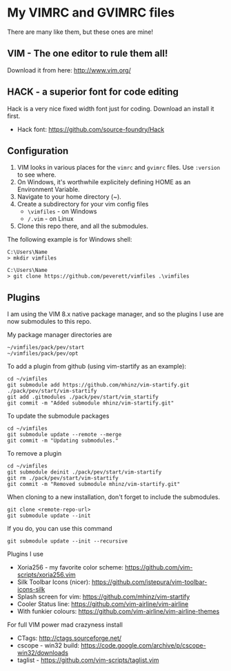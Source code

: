 # My VIMRC and GVIMRC files

There are many like them, but these ones are mine!

## VIM - The one editor to rule them all!

Download it from here: http://www.vim.org/

## HACK - a superior font for code editing
Hack is a very nice fixed width font just for coding. Download an install it first.
* Hack font: https://github.com/source-foundry/Hack

## Configuration

1. VIM looks in various places for the ```vimrc``` and ```gvimrc``` files. Use 
```:version``` to see where.
2. On Windows, it's worthwhile explicitely defining HOME as an Environment 
Variable.
3. Navigate to your home directory (~).
4. Create a subdirectory for your vim config files
    * ```\vimfiles``` - on Windows
    * ```/.vim``` - on Linux
5. Clone this repo there, and all the submodules.

The following example is for Windows shell:
```
C:\Users\Name
> mkdir vimfiles

C:\Users\Name
> git clone https://github.com/peverett/vimfiles .\vimfiles
```


## Plugins 

I am using the VIM 8.x native package manager, and so the plugins I use
are now submodules to this repo.

My package manager directories are
```
~/vimfiles/pack/pev/start
~/vimfiles/pack/pev/opt
```

To add a plugin from github (using vim-startify as an example):
```
cd ~/vimfiles
git submodule add https://github.com/mhinz/vim-startify.git ./pack/pev/start/vim-startify
git add .gitmodules ./pack/pev/start/vim_startify
git commit -m "Added submodule mhinz/vim-startify.git"
```

To update the submodule packages
```
cd ~/vimfiles
git submodule update --remote --merge
git commit -m "Updating submodules."
```

To remove a plugin
```
cd ~/vimfiles
git submodule deinit ./pack/pev/start/vim-startify
git rm ./pack/pev/start/vim-startify
git commit -m "Removed submodule mhinz/vim-startify.git"
```

When cloning to a new installation, don't forget to include the submodules.
```
git clone <remote-repo-url>
git submodule update --init
```

If you do, you can use this command
```
git submodule update --init --recursive
```

Plugins I use
* Xoria256 - my favorite color scheme: https://github.com/vim-scripts/xoria256.vim
* Silk Toolbar Icons (nicer): https://github.com/istepura/vim-toolbar-icons-silk
* Splash screen for vim: https://github.com/mhinz/vim-startify 
* Cooler Status line: https://github.com/vim-airline/vim-airline
* With funkier colours: https://github.com/vim-airline/vim-airline-themes

For full VIM power mad crazyness install
* CTags: http://ctags.sourceforge.net/
* cscope - win32 build: https://code.google.com/archive/p/cscope-win32/downloads
* taglist - https://github.com/vim-scripts/taglist.vim

